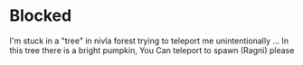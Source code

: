 # Blocked
I'm stuck in a "tree" in nivla forest trying to teleport me unintentionally ... In this tree there is a bright pumpkin, You Can teleport to spawn (Ragni) please

